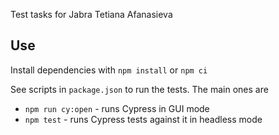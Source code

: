 Test tasks for Jabra
Tetiana Afanasieva

## Use

Install dependencies with `npm install` or `npm ci`

See scripts in `package.json` to run the tests. The main ones are

* `npm run cy:open` - runs Cypress in GUI mode
* `npm test` - runs Cypress tests against it in headless mode